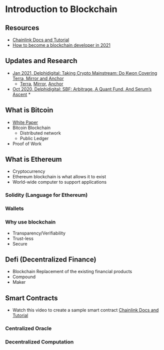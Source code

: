 # Introduction to Blockchain

## Resources
* [Chainlink Docs and Tutorial](https://docs.chain.link/docs/beginners-tutorial/)
* [How to become a blockchain developer in 2021](https://www.youtube.com/watch?v=OwSl2xwl2-w)

## Updates and Research
* [Jan 2021, Delphidigital: Taking Crypto Mainstream: Do Kwon Covering Terra, Mirror and Anchor](https://www.delphidigital.io/podcasts/taking-crypto-mainstream-do-kwon-covering-terra-mirror-and-anchor/)
    * [Terra](https://twitter.com/terra_money), [Mirror](https://twitter.com/mirror_protocol), [Anchor](https://twitter.com/anchor_protocol)
* [Oct 2020, Delphidigital: SBF: Arbitrage, A Quant Fund, And Serum’s Ascent](https://www.delphidigital.io/podcasts/sbf-arbitrage-a-quant-fund-and-serums-ascent/)
    * 

## What is Bitcoin
* [White Paper](https://bitcoin.org/bitcoin.pdf)
* Bitcoin Blockchain
  * Distributed network
  * Public Ledger
* Proof of Work

## What is Ethereum
* Cryptocurrency
* Ethereum blockchain is what allows it to exist
* World-wide computer to support applications

### Solidity (Language for Ethereum)
### Wallets

### Why use blockchain
* Transparency/Verifiability
* Trust-less
* Secure

## Defi (Decentralized Finance)
* Blockchain Replacement of the existing financial products 
* Compound
* Maker





## Smart Contracts
* Watch this video to create a sample smart contract [Chainlink Docs and Tutorial](https://docs.chain.link/docs/beginners-tutorial/)
### Centralized Oracle
### Decentralized Computation
